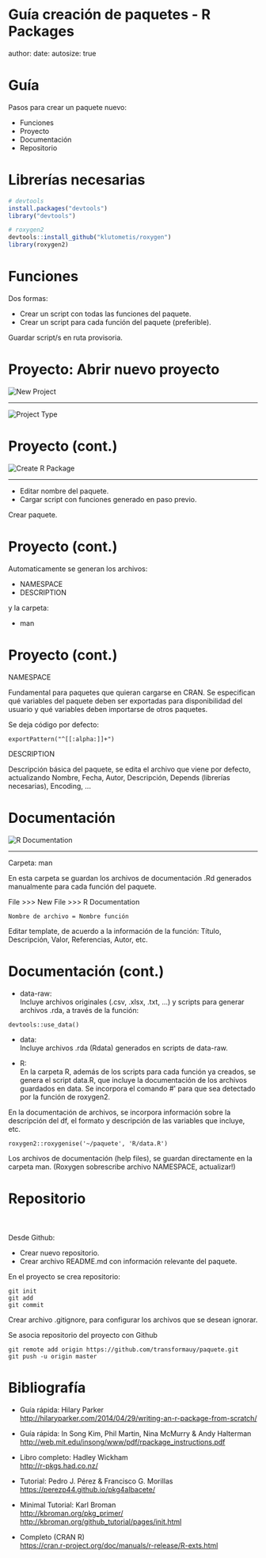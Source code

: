 Guía creación de paquetes - R Packages
========================================================
author: 
date: 
autosize: true

Guía
========================================================

Pasos para crear un paquete nuevo:

- Funciones
- Proyecto
- Documentación
- Repositorio

Librerías necesarias
========================================================


```r
# devtools
install.packages("devtools")
library("devtools")

# roxygen2
devtools::install_github("klutometis/roxygen")
library(roxygen2)
```

Funciones
========================================================

Dos formas:
- Crear un script con todas las funciones del paquete.
- Crear un script para cada función del paquete (preferible).

Guardar script/s en ruta provisoria. 



Proyecto: Abrir nuevo proyecto
========================================================

![New Project](NewProject.png)

***

![Project Type](ProjectType.png)


Proyecto (cont.)
========================================================

![Create R Package](CreateRPackage.png)
***
- Editar nombre del paquete.
- Cargar script con funciones generado en paso previo.

Crear paquete.



Proyecto (cont.)
========================================================


Automaticamente se generan los archivos:
- NAMESPACE
- DESCRIPTION

y la carpeta:
- man



Proyecto (cont.)
========================================================

NAMESPACE

Fundamental para paquetes que quieran cargarse en CRAN. Se especifican qué variables 
del paquete deben ser exportadas para disponibilidad del usuario y qué variables 
deben importarse de otros paquetes.

Se deja código por defecto:

```text
exportPattern("^[[:alpha:]]+")
```


DESCRIPTION

Descripción básica del paquete, se edita el archivo que viene por defecto, actualizando Nombre, 
Fecha, Autor, Descripción, Depends (librerías necesarias), Encoding, ...



Documentación
========================================================
![R Documentation](RDocumentation.png)
***
Carpeta: man <br /> 

En esta carpeta se guardan los archivos de documentación .Rd generados manualmente 
para cada función del paquete. 

File >>> New File >>> R Documentation


```text
Nombre de archivo = Nombre función
```

Editar template, de acuerdo a la información de la función: 
Título, Descripción, Valor, Referencias, Autor, etc.



Documentación (cont.)
========================================================


- data-raw: <br />
Incluye archivos originales (.csv, .xlsx, .txt, ...) y scripts para generar archivos
.rda, a través de la función:

```text
devtools::use_data()
```


- data: <br />
Incluye archivos .rda (Rdata) generados en scripts de data-raw.

- R: <br />
En la carpeta R, además de los scripts para cada función ya creados, se genera el 
script data.R, que incluye la documentación de los archivos guardados en data. Se
incorpora el comando #' para que sea detectado por la función de roxygen2.

En la documentación de archivos, se incorpora información sobre la descripción del
df, el formato y descripción de las variables que incluye, etc.


```text
roxygen2::roxygenise('~/paquete', 'R/data.R')
```

Los archivos de documentación (help files), se guardan directamente en la carpeta man.
(Roxygen sobrescribe archivo NAMESPACE, actualizar!)



Repositorio
========================================================
 <br /> <br />
Desde Github:
- Crear nuevo repositorio.
- Crear archivo README.md con información relevante del paquete.

En el proyecto se crea repositorio:

```text
git init
git add 
git commit
```
Crear archivo .gitignore, para configurar los archivos que se desean ignorar.

Se asocia repositorio del proyecto con Github

```text
git remote add origin https://github.com/transformauy/paquete.git
git push -u origin master
```



Bibliografía
========================================================

- Guía rápida: Hilary Parker <br />
http://hilaryparker.com/2014/04/29/writing-an-r-package-from-scratch/

- Guía rápida: In Song Kim, Phil Martin, Nina McMurry & Andy Halterman <br />
http://web.mit.edu/insong/www/pdf/rpackage_instructions.pdf

- Libro completo: Hadley Wickham <br />
http://r-pkgs.had.co.nz/

- Tutorial: Pedro J. Pérez & Francisco G. Morillas <br />
https://perezp44.github.io/pkg4albacete/

- Minimal Tutorial: Karl Broman <br />
http://kbroman.org/pkg_primer/  <br />
http://kbroman.org/github_tutorial/pages/init.html

- Completo (CRAN R) <br />
https://cran.r-project.org/doc/manuals/r-release/R-exts.html

